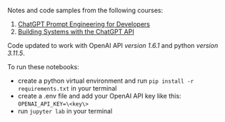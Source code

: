 Notes and code samples from the following courses:

1. [ChatGPT Prompt Engineering for Developers](https://learn.deeplearning.ai/chatgpt-prompt-eng/lesson/1/introduction)
2. [Building Systems with the ChatGPT API](https://learn.deeplearning.ai/chatgpt-building-system/lesson/1/introduction)

Code updated to work with OpenAI API *version 1.6.1* and python *version 3.11.5*.

To run these notebooks:

- create a python virtual environment and run `pip install -r requirements.txt` in your terminal
- create a .env file and add your OpenAI API key like this:
`OPENAI_API_KEY=\<key\>`
- run `jupyter lab` in your terminal

